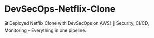 # DevSecOps-Netflix-Clone
🎬 Deployed Netflix Clone with DevSecOps on AWS! 🚀 Security, CI/CD, Monitoring – Everything in one pipeline.
